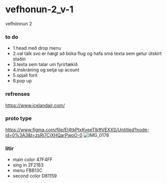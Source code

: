 # vefhonun-2_v-1
vefhönnun 2
### to do
* 1.head með drop menu
* 2.val tálk svo er hægt að bóka flug og hafa smá texta sem getur útskírt staðin
* 3.texta sem talar um fyrirtækið
* 4.inskráning og setja up acount
* 5.spjall forit
* 6.pop up
### refrenses
https://www.icelandair.com/
### proto type
https://www.figma.com/file/EI4tkPtxKyeeTIkftVEXXS/Untitled?node-id=0%3A3&t=zsRi7CjXHQarPwoO-0
![IMG_0178](https://user-images.githubusercontent.com/116312220/211791824-b125eed5-15de-4ec6-a50a-1ff9b206729f.png)


### litir
* main color 47F4FF
* sing in 2F2183
* menu FBB13C
* second color D81159
